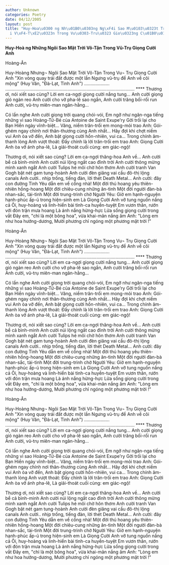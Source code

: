 ```yaml
---
author: Unknown
categories: Poetry
date: 04/12/2005
layout: post
title: "Huy-Hoa\u0300 ng Nh\u01B0\u0303ng Ng\xF4i Sao M\u0103\u0323t Tr\u01A1\u0300\
  i V\xF4-T\xE2\u0323n Trong Vu\u0303-Tru\u0323 Gio\u0323ng C\u01B0\u01A1\u0300i Anh"
---
```


**Huy-Hoà ng Những Ngôi Sao Mặt Trời Vô-Tận Trong Vũ-Trụ Giọng Cười Anh**

Hoàng-Ân

Huy-Hoàng Nhưng¬ Ngôi Sao Mặt Trời Vô-Tận Trong Vu¬ Trụ Giọng Cười Anh
 "Xin vòng quay trái đất được một lần
  Ngưng vũ-trụ để Anh về cõi mộng"
      (Huy Văn, "Đà-Lạt, Tình Anh")
....................     ......................................................................................................
                   ****
Thương ơi, nói xiết sao cùng?
Lời em ca-ngợi giọng cười nắng tung...
Anh cười giọng gió ngàn reo
Anh cười cho vỡ pha-lê sao ngần,
Anh cười trăng bối-rối run
Anh cười, vũ-trụ miên-man ngân-hằng...

Có lần nghe Anh cười giọng trời quang chói-vói,
Em ngỡ như ngân-nga tiếng những vì sao
Hoàng-Tử-Bé của Antoine de Saint Exupe'ry
Gởi trối lại cho Bạn Hiền ngày vĩnh-biệt...
Vâng, niềm trăn-trối em mong-mỏi trao Anh:
Gói-ghém ngay chính nơi thân-thương cùng Anh nhất...
Hãy đợi khi chợt niềm vui Anh òa vỡ đến,
Anh bật giọng cười hồn-nhiên, vui ca...
Trong chính âm-thanh lòng Anh vượt thoát:
Đấy chính là lời trăn-trối em trao Anh:
Giọng Cười Anh òa vỡ ánh pha-lê,
Là giải-thoát cuối cùng: em giác-ngộ!

Thương ơi, nói xiết sao cùng?
Lời em ca-ngợi thăng-hoa Anh về...
Anh cười bể cả bình-minh
Anh cười núi lộng ngất cao đỉnh trời
Anh cười thông mừng mình xanh ngắt
Anh cười Tulips hé môi chờ hôn thơm
Anh cười tranh Van Gogh bật nét gam tung-hoành
Anh cười đèn giăng vai cầu đô-thị lộng canals
Anh cười.. nhịp trống, tiếng đàn, lời thét Death Metal...
Anh cười: đây con đường Tình Yêu dẫn em về cổng nhà!
Một đời thú hoang yêu thiên-nhiên hồng-hoang
Một đời chiêu-cung những ân-tình
Một đời người đàn-bà nhan-sắc, tài-tình
Một đời trung-trinh chờ Người Yêu:
Giờ em hạnh-nguyện hạnh-phúc ấp-ủ trong hiện-sinh em
Là Giọng Cười Anh vỡ tung nguồn nắng cả
Ôi, huy-hoàng và linh-hiển bài tình-ca huyền-tuyệt
Em vươn thân, rướn với đón trận mưa hoang
Là ánh nắng hừng-hực Lửa sống giọng cười trong vắt
Đây em, "chỉ là một bông hoa", vừa khai-mãn nắng âm Anh:
"Lòng em như hoa hướng-dương,
Mười phương chỉ ngóng một phương mặt trời !"

Hoàng-Ân

Huy-Hoàng Nhưng¬ Ngôi Sao Mặt Trời Vô-Tận Trong Vu¬ Trụ Giọng Cười Anh
 "Xin vòng quay trái đất được một lần
  Ngưng vũ-trụ để Anh về cõi mộng"
      (Huy Văn, "Đà-Lạt, Tình Anh")
....................     ......................................................................................................
                   ****
Thương ơi, nói xiết sao cùng?
Lời em ca-ngợi giọng cười nắng tung...
Anh cười giọng gió ngàn reo
Anh cười cho vỡ pha-lê sao ngần,
Anh cười trăng bối-rối run
Anh cười, vũ-trụ miên-man ngân-hằng...

Có lần nghe Anh cười giọng trời quang chói-vói,
Em ngỡ như ngân-nga tiếng những vì sao
Hoàng-Tử-Bé của Antoine de Saint Exupe'ry
Gởi trối lại cho Bạn Hiền ngày vĩnh-biệt...
Vâng, niềm trăn-trối em mong-mỏi trao Anh:
Gói-ghém ngay chính nơi thân-thương cùng Anh nhất...
Hãy đợi khi chợt niềm vui Anh òa vỡ đến,
Anh bật giọng cười hồn-nhiên, vui ca...
Trong chính âm-thanh lòng Anh vượt thoát:
Đấy chính là lời trăn-trối em trao Anh:
Giọng Cười Anh òa vỡ ánh pha-lê,
Là giải-thoát cuối cùng: em giác-ngộ!

Thương ơi, nói xiết sao cùng?
Lời em ca-ngợi thăng-hoa Anh về...
Anh cười bể cả bình-minh
Anh cười núi lộng ngất cao đỉnh trời
Anh cười thông mừng mình xanh ngắt
Anh cười Tulips hé môi chờ hôn thơm
Anh cười tranh Van Gogh bật nét gam tung-hoành
Anh cười đèn giăng vai cầu đô-thị lộng canals
Anh cười.. nhịp trống, tiếng đàn, lời thét Death Metal...
Anh cười: đây con đường Tình Yêu dẫn em về cổng nhà!
Một đời thú hoang yêu thiên-nhiên hồng-hoang
Một đời chiêu-cung những ân-tình
Một đời người đàn-bà nhan-sắc, tài-tình
Một đời trung-trinh chờ Người Yêu:
Giờ em hạnh-nguyện hạnh-phúc ấp-ủ trong hiện-sinh em
Là Giọng Cười Anh vỡ tung nguồn nắng cả
Ôi, huy-hoàng và linh-hiển bài tình-ca huyền-tuyệt
Em vươn thân, rướn với đón trận mưa hoang
Là ánh nắng hừng-hực Lửa sống giọng cười trong vắt
Đây em, "chỉ là một bông hoa", vừa khai-mãn nắng âm Anh:
"Lòng em như hoa hướng-dương,
Mười phương chỉ ngóng một phương mặt trời !"

Hoàng-Ân

Huy-Hoàng Nhưng¬ Ngôi Sao Mặt Trời Vô-Tận Trong Vu¬ Trụ Giọng Cười Anh
 "Xin vòng quay trái đất được một lần
  Ngưng vũ-trụ để Anh về cõi mộng"
      (Huy Văn, "Đà-Lạt, Tình Anh")
....................     ......................................................................................................
                   ****
Thương ơi, nói xiết sao cùng?
Lời em ca-ngợi giọng cười nắng tung...
Anh cười giọng gió ngàn reo
Anh cười cho vỡ pha-lê sao ngần,
Anh cười trăng bối-rối run
Anh cười, vũ-trụ miên-man ngân-hằng...

Có lần nghe Anh cười giọng trời quang chói-vói,
Em ngỡ như ngân-nga tiếng những vì sao
Hoàng-Tử-Bé của Antoine de Saint Exupe'ry
Gởi trối lại cho Bạn Hiền ngày vĩnh-biệt...
Vâng, niềm trăn-trối em mong-mỏi trao Anh:
Gói-ghém ngay chính nơi thân-thương cùng Anh nhất...
Hãy đợi khi chợt niềm vui Anh òa vỡ đến,
Anh bật giọng cười hồn-nhiên, vui ca...
Trong chính âm-thanh lòng Anh vượt thoát:
Đấy chính là lời trăn-trối em trao Anh:
Giọng Cười Anh òa vỡ ánh pha-lê,
Là giải-thoát cuối cùng: em giác-ngộ!

Thương ơi, nói xiết sao cùng?
Lời em ca-ngợi thăng-hoa Anh về...
Anh cười bể cả bình-minh
Anh cười núi lộng ngất cao đỉnh trời
Anh cười thông mừng mình xanh ngắt
Anh cười Tulips hé môi chờ hôn thơm
Anh cười tranh Van Gogh bật nét gam tung-hoành
Anh cười đèn giăng vai cầu đô-thị lộng canals
Anh cười.. nhịp trống, tiếng đàn, lời thét Death Metal...
Anh cười: đây con đường Tình Yêu dẫn em về cổng nhà!
Một đời thú hoang yêu thiên-nhiên hồng-hoang
Một đời chiêu-cung những ân-tình
Một đời người đàn-bà nhan-sắc, tài-tình
Một đời trung-trinh chờ Người Yêu:
Giờ em hạnh-nguyện hạnh-phúc ấp-ủ trong hiện-sinh em
Là Giọng Cười Anh vỡ tung nguồn nắng cả
Ôi, huy-hoàng và linh-hiển bài tình-ca huyền-tuyệt
Em vươn thân, rướn với đón trận mưa hoang
Là ánh nắng hừng-hực Lửa sống giọng cười trong vắt
Đây em, "chỉ là một bông hoa", vừa khai-mãn nắng âm Anh:
"Lòng em như hoa hướng-dương,
Mười phương chỉ ngóng một phương mặt trời !"
